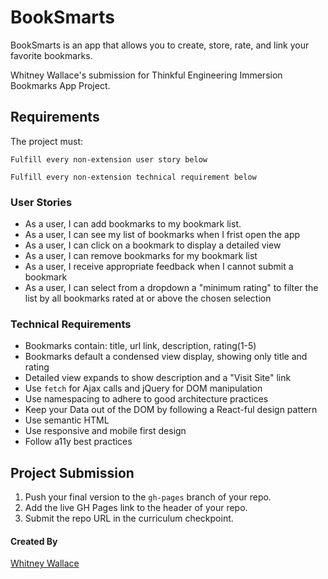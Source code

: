 # BookSmarts

BookSmarts is an app that allows you to create, store, rate, and link your favorite bookmarks.

Whitney Wallace's submission for Thinkful Engineering Immersion Bookmarks App Project.

## Requirements

The project must:

```Fulfill every non-extension user story below```

```Fulfill every non-extension technical requirement below```


### User Stories

* As a user, I can add bookmarks to my bookmark list.
* As a user, I can see my list of bookmarks when I frist open the app
* As a user, I can click on a bookmark to display a detailed view
* As a user, I can remove bookmarks for my bookmark list
* As a user, I receive appropriate feedback when I cannot submit a bookmark
* As a user, I can select from a dropdown a "minimum rating" to filter the list by all bookmarks rated at or above the chosen selection


### Technical Requirements

* Bookmarks contain: title, url link, description, rating(1-5)
* Bookmarks default a condensed view display, showing only title and rating
* Detailed view expands to show description and a "Visit Site" link
* Use `fetch` for Ajax calls and jQuery for DOM manipulation
* Use namespacing to adhere to good architecture practices
* Keep your Data out of the DOM by following a React-ful design pattern
* Use semantic HTML
* Use responsive and mobile first design
* Follow a11y best practices

## Project Submission
1. Push your final version to the `gh-pages` branch of your repo.
2. Add the live GH Pages link to the header of your repo.
3. Submit the repo URL in the curriculum checkpoint.

#### Created By
[Whitney Wallace](https://github.com/WhitneySamWallace?tab=repositories)